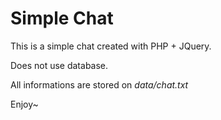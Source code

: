 # Simple Chat

This is a simple chat created with PHP + JQuery.

Does not use database.

All informations are stored on _data/chat.txt_

Enjoy~